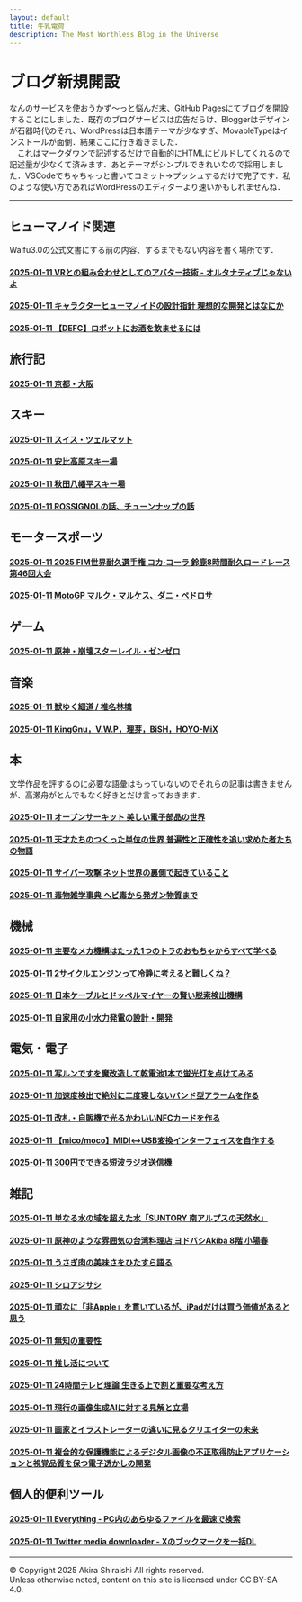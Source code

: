 ```yaml
---
layout: default
title: 牛乳電荷
description: The Most Worthless Blog in the Universe
---
```


# ブログ新規開設
なんのサービスを使おうかず～っと悩んだ末、GitHub Pagesにてブログを開設することにしました．既存のブログサービスは広告だらけ、Bloggerはデザインが石器時代のそれ、WordPressは日本語テーマが少なすぎ、MovableTypeはインストールが面倒．結果ここに行き着きました．  
　これはマークダウンで記述するだけで自動的にHTMLにビルドしてくれるので記述量が少なくて済みます．あとテーマがシンプルできれいなので採用しました．VSCodeでちゃちゃっと書いてコミット→プッシュするだけで完了です．私のような使い方であればWordPressのエディターより速いかもしれませんね．

--- 

## **ヒューマノイド関連**
Waifu3.0の公式文書にする前の内容、するまでもない内容を書く場所です．  
#### [2025-01-11 VRとの組み合わせとしてのアバター技術 - オルタナティブじゃないよ](/sample)
#### [2025-01-11 キャラクターヒューマノイドの設計指針 理想的な開発とはなにか](/sample)
#### [2025-01-11 【DEFC】ロボットにお酒を飲ませるには](/sample)

## **旅行記**
#### [2025-01-11 京都・大阪](/sample)

## **スキー**
#### [2025-01-11 スイス・ツェルマット](/sample)
#### [2025-01-11 安比高原スキー場](/sample)
#### [2025-01-11 秋田八幡平スキー場](/sample)
#### [2025-01-11 ROSSIGNOLの話、チューンナップの話](/sample)

## **モータースポーツ**
#### [2025-01-11 2025 FIM世界耐久選手権 コカ·コーラ 鈴鹿8時間耐久ロードレース 第46回大会](/sample)
#### [2025-01-11 MotoGP マルク・マルケス、ダニ・ペドロサ](/sample)

## **ゲーム**
#### [2025-01-11 原神・崩壊スターレイル・ゼンゼロ](/sample)

## **音楽**
#### [2025-01-11 獣ゆく細道 / 椎名林檎](/sample)
#### [2025-01-11 KingGnu，V.W.P，理芽，BiSH，HOYO-MiX](/sample)

## **本**
文学作品を評するのに必要な語彙はもっていないのでそれらの記事は書きませんが、高瀬舟がとんでもなく好きとだけ言っておきます．  
#### [2025-01-11 オープンサーキット 美しい電子部品の世界](/sample)
#### [2025-01-11 天才たちのつくった単位の世界 普遍性と正確性を追い求めた者たちの物語](/sample)
#### [2025-01-11 サイバー攻撃 ネット世界の裏側で起きていること](/sample)
#### [2025-01-11 毒物雑学事典 ヘビ毒から発ガン物質まで](/sample)

## **機械**
#### [2025-01-11 主要なメカ機構はたった1つのトラのおもちゃからすべて学べる](/sample)
#### [2025-01-11 2サイクルエンジンって冷静に考えると難しくね？](/sample)
#### [2025-01-11 日本ケーブルとドッペルマイヤーの賢い脱索検出機構](/sample)
#### [2025-01-11 自家用の小水力発電の設計・開発](/sample)

## **電気・電子**
#### [2025-01-11 写ルンですを魔改造して乾電池1本で蛍光灯を点けてみる](/sample)
#### [2025-01-11 加速度検出で絶対に二度寝しないバンド型アラームを作る](/sample)
#### [2025-01-11 改札・自販機で光るかわいいNFCカードを作る](/sample)
#### [2025-01-11 【mico/moco】MIDI↔USB変換インターフェイスを自作する](/sample)
#### [2025-01-11 300円でできる短波ラジオ送信機](/sample)

## **雑記**
#### [2025-01-11 単なる水の域を超えた水「SUNTORY 南アルプスの天然水」](/sample)
#### [2025-01-11 原神のような雰囲気の台湾料理店 ヨドバシAkiba 8階 小陽春](/sample)
#### [2025-01-11 うさぎ肉の美味さをひたすら語る](/sample)
#### [2025-01-11 シロアジサシ](/sample)
#### [2025-01-11 頑なに「非Apple」を貫いているが、iPadだけは買う価値があると思う](/sample)
#### [2025-01-11 無知の重要性](/sample)
#### [2025-01-11 推し活について](/sample)
#### [2025-01-11 24時間テレビ理論 生きる上で割と重要な考え方](/sample)
#### [2025-01-11 現行の画像生成AIに対する見解と立場](/sample)
#### [2025-01-11 画家とイラストレーターの違いに見るクリエイターの未来](/sample)
#### [2025-01-11 複合的な保護機能によるデジタル画像の不正取得防止アプリケーションと視覚品質を保つ電子透かしの開発](/sample)

## **個人的便利ツール**
#### [2025-01-11 Everything - PC内のあらゆるファイルを最速で検索](/sample)
#### [2025-01-11 Twitter media downloader - Xのブックマークを一括DL](/sample)

--- 
© Copyright 2025 Akira Shiraishi All rights reserved.  
Unless otherwise noted, content on this site is licensed under CC BY-SA 4.0.